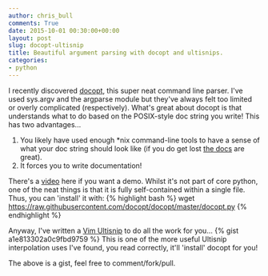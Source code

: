 ```yaml
---
author: chris_bull
comments: True
date: 2015-10-01 00:30:00+00:00
layout: post
slug: docopt-ultisnip
title: Beautiful argument parsing with docopt and ultisnips.
categories:
- python
---
```


I recently discovered [docopt](https://github.com/docopt/docopt), this super neat command line parser. I've used sys.argv and the argparse module but they've always felt too limited or overly complicated (respectively). What's great about docopt is that understands what to do based on the POSIX-style doc string you write! This has two advantages...

1. You likely have used enough *nix command-line tools to have a sense of what your doc string should look like (if you do get lost [the docs](https://github.com/docopt/docopt) are great).
1. It forces you to write documentation!

There's a [video](http://docopt.org/) here if you want a demo. Whilst it's not part of core python, one of the neat things is that it is fully self-contained within a single file. Thus, you can 'install' it with: 
{% highlight bash %}
wget https://raw.githubusercontent.com/docopt/docopt/master/docopt.py
{% endhighlight %}

Anyway, I've written a [Vim Ultisnip](http://vimcasts.org/episodes/ultisnips-python-interpolation/) to do all the work for you...
{% gist a1e813302a0c9fbd9759 %}
This is one of the more useful Ultisnip interpolation uses I've found, you read correctly, it'll 'install' docopt for you!

The above is a gist, feel free to comment/fork/pull.
